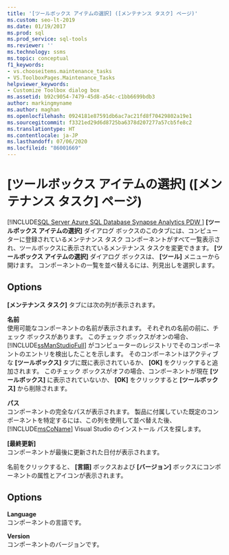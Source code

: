 ```yaml
---
title: '[ツールボックス アイテムの選択] ([メンテナンス タスク] ページ)'
ms.custom: seo-lt-2019
ms.date: 01/19/2017
ms.prod: sql
ms.prod_service: sql-tools
ms.reviewer: ''
ms.technology: ssms
ms.topic: conceptual
f1_keywords:
- vs.chooseitems.maintenance_tasks
- VS.ToolboxPages.Maintenance_Tasks
helpviewer_keywords:
- Customize Toolbox dialog box
ms.assetid: b92c9054-7479-45d8-a54c-c1bb6699bdb3
author: markingmyname
ms.author: maghan
ms.openlocfilehash: 0924181e87591db6ac7ac21fd8f70429802a19e1
ms.sourcegitcommit: f3321ed29d6d8725ba6378d207277a57cb5fe8c2
ms.translationtype: HT
ms.contentlocale: ja-JP
ms.lasthandoff: 07/06/2020
ms.locfileid: "86001669"
---
```

# <a name="choose-toolbox-items-maintenance-tasks-page"></a>[ツールボックス アイテムの選択] ([メンテナンス タスク] ページ)
[!INCLUDE[SQL Server Azure SQL Database Synapse Analytics PDW ](../../includes/applies-to-version/sql-asdb-asdbmi-asa-pdw.md)]
**[ツールボックス アイテムの選択]** ダイアログ ボックスのこのタブには、コンピューターに登録されているメンテナンス タスク コンポーネントがすべて一覧表示され、ツールボックスに表示されているメンテナンス タスクを変更できます。 **[ツールボックス アイテムの選択]** ダイアログ ボックスは、 **[ツール]** メニューから開けます。 コンポーネントの一覧を並べ替えるには、列見出しを選択します。  
  
## <a name="options"></a>Options  
**[メンテナンス タスク]** タブには次の列が表示されます。  
  
**名前**  
使用可能なコンポーネントの名前が表示されます。 それぞれの名前の前に、チェック ボックスがあります。 このチェック ボックスがオンの場合、 [!INCLUDE[ssManStudioFull](../../includes/ssmanstudiofull-md.md)] がコンピューターのレジストリでそのコンポーネントのエントリを検出したことを示します。 そのコンポーネントはアクティブな **[ツールボックス]** タブに既に表示されているか、 **[OK]** をクリックすると追加されます。 このチェック ボックスがオフの場合、コンポーネントが現在 **[ツールボックス]** に表示されていないか、 **[OK]** をクリックすると **[ツールボックス]** から削除されます。  
  
**パス**  
コンポーネントの完全なパスが表示されます。 製品に付属していた既定のコンポーネントを特定するには、この列を使用して並べ替えた後、 [!INCLUDE[msCoName](../../includes/msconame_md.md)] Visual Studio のインストール パスを探します。  
  
**[最終更新]**  
コンポーネントが最後に更新された日付が表示されます。  
  
名前をクリックすると、 **[言語]** ボックスおよび **[バージョン]** ボックスにコンポーネントの属性とアイコンが表示されます。  
  
## <a name="options"></a>Options  
**Language**  
コンポーネントの言語です。  
  
**Version**  
コンポーネントのバージョンです。  
  
